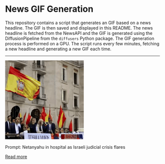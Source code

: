 # News GIF Generation
This repository contains a script that generates an GIF based on a news headline. The GIF is then saved and displayed in this README.
The news headline is fetched from the NewsAPI and the GIF is generated using the DiffusionPipeline from the `diffusers` Python package. The GIF generation process is performed on a GPU.
The script runs every few minutes, fetching a new headline and generating a new GIF each time.

---

![Generated GIF](output.gif?raw=true&v=1690193301)

Prompt: Netanyahu in hospital as Israeli judicial crisis flares

[Read more](https://www.cnbc.com/2023/07/23/israels-netanyahu-in-hospital-after-getting-pacemaker.html)